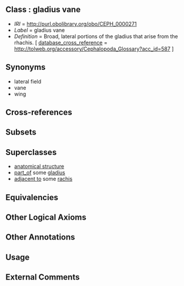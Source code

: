 
## Class : gladius vane

 * *IRI* = http://purl.obolibrary.org/obo/CEPH_0000271
 * *Label* = gladius vane
 * *Definition* = Broad, lateral portions of the gladius that arise from the rhachis. [ [database_cross_reference](../../ef/oboInOwl#hasDbXref.md) = http://tolweb.org/accessory/Cephalopoda_Glossary?acc_id=587 ]

## Synonyms

 * lateral field
 * vane
 * wing

## Cross-references


## Subsets


## Superclasses

 * [anatomical structure](../../UBERON/61/UBERON_0000061.md)
 * [part_of](../../BFO/50/BFO_0000050.md) some [gladius](../../CEPH/24/CEPH_0000124.md)
 * [adjacent to](../../ceph#adjacent/to/ceph#adjacent_to.md) some [rachis](../../CEPH/16/CEPH_0000216.md)

## Equivalencies


## Other Logical Axioms


## Other Annotations


## Usage


## External Comments

